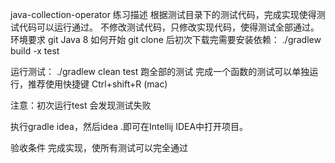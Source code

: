 java-collection-operator
练习描述
根据测试目录下的测试代码，完成实现使得测试代码可以运行通过。
不修改测试代码，只修改实现代码，使得测试全部通过。
环境要求
git
Java 8
如何开始
git clone 后初次下载完需要安装依赖：
./gradlew build -x test

运行测试：
./gradlew clean test 跑全部的测试 完成一个函数的测试可以单独运行，推荐使用快捷键 Ctrl+shift+R (mac)

注意：初次运行test 会发现测试失败

执行gradle idea，然后idea .即可在Intellij IDEA中打开项目。

验收条件
完成实现，使所有测试可以完全通过